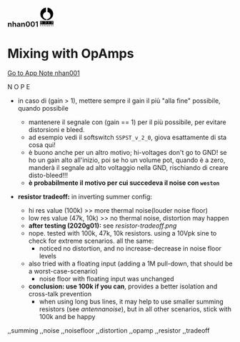 ### nhan001    <img src="../img/nhfull_tiny.png" alt="noizHARDWARE logo" width="30"/>

# Mixing with OpAmps

[Go to App Note nhan001](http://htmlpreview.github.io/?https://github.com/noizhardware/electronics-app-notes/blob/master/nhan001/nhan001.html "App Note HTML page")

N O P E

* in caso di (gain > 1), mettere sempre il gain il più "alla fine" possibile, quando possibile
  - mantenere il segnale con (gain == 1) per il più possibile, per evitare distorsioni e bleed.
  - ad esempio vedi il softswitch `SSPST_v_2_0`, giova esattamente di sta cosa qui!
  - è buono anche per un altro motivo; hi-voltages don't go to GND! se ho un gain alto all'inizio, poi se ho un volume pot, quando è a zero, manderà il segnale ad alto voltaggio nella GND, rischiando di creare disto-bleed!!!
  - **è probabilmente il motivo per cui succedeva il noise con `weston`**
  
* **resistor tradeoff:**
  in inverting summer config:
  - hi res value (100k) >> more thermal noise(louder noise floor)
  - low res value (47k, 10k) >> no thermal noise, distortion may happen
  - **after testing (2020g01):** see _resistor-tradeoff.png_
  - nope. tested with 100k, 47k, 10k resistors. using a 10Vpk sine to check for extreme scenarios. all the same:
     - noticed no distortion, and no increase-decrease in noise floor levels
  - also tried with a floating input (adding a 1M pull-down, that should be a worst-case-scenario)
    - noise floor with floating input was unchanged
  - **conclusion: use 100k if you can**, provides a better isolation and cross-talk prevention
    - when using long bus lines, it may help to use smaller summing resistors (see _antennanoise_), but in all other scenarios, stick with 100k and be happy
  
,,summing
,,noise
,,noisefloor
,,distortion
,,opamp
,,resistor
,,tradeoff